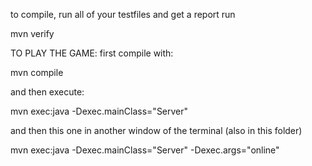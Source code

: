 to compile, run all of your testfiles and get a report run

mvn  verify

TO PLAY THE GAME:
first compile with:

mvn compile

and then execute:

mvn exec:java -Dexec.mainClass="Server"

and then this one in another window of the terminal (also in this folder)

mvn exec:java -Dexec.mainClass="Server" -Dexec.args="online"



